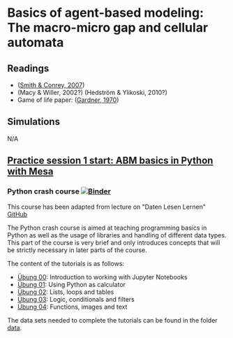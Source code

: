 # **Basics of agent-based modeling: The macro-micro gap and cellular automata**

## Readings

- ([Smith & Conrey, 2007](https://journals.sagepub.com/doi/abs/10.1177/1088868306294789)) 
- (Macy & Willer, 2002?) (Hedström & Ylikoski, 2010?)
- Game of life paper: ([Gardner, 1970](http://web.stanford.edu/class/sts145/Library/life.pdf))

## Simulations

N/A

## [Practice session 1 start: ABM basics in Python with Mesa](#code)

### Python crash course [![Binder](https://mybinder.org/badge_logo.svg)](https://mybinder.org/v2/gh/Daten-Lesen-Lernen/daten-lesen-lernen-lecture/master)

This course has been adapted from lecture on "Daten Lesen Lernen" [GitHub](https://github.com/Daten-Lesen-Lernen/daten-lesen-lernen-lecture)

The Python crash course is aimed at teaching programming basics in Python as well as the usage of libraries and handling of different data types. This part of the course is very brief and only introduces concepts that will be strictly necessary in later parts of the course. 

The content of the tutorials is as follows:

* [Übung 00](https://github.com/Daten-Lesen-Lernen/daten-lesen-lernen-lecture/tree/master/00_uebung): Introduction to working with Jupyter Notebooks
* [Übung 01](https://github.com/Daten-Lesen-Lernen/daten-lesen-lernen-lecture/tree/master/01_uebung): Using Python as calculator
* [Übung 02](https://github.com/Daten-Lesen-Lernen/daten-lesen-lernen-lecture/tree/master/02_uebung): Lists, loops and tables
* [Übung 03](https://github.com/Daten-Lesen-Lernen/daten-lesen-lernen-lecture/tree/master/03_uebung): Logic, conditionals and filters
* [Übung 04](https://github.com/Daten-Lesen-Lernen/daten-lesen-lernen-lecture/tree/master/04_uebung): Functions, images and text

The data sets needed to complete the tutorials can be found in the folder [data](https://github.com/Daten-Lesen-Lernen/daten-lesen-lernen-lecture/tree/master/data).
